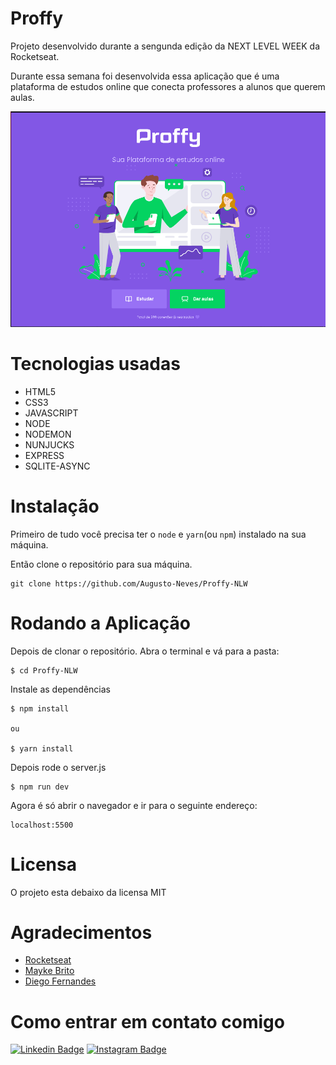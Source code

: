 # Proffy
<p> Projeto desenvolvido durante a sengunda edição da NEXT LEVEL WEEK da Rocketseat.</p>

<p> Durante essa semana foi desenvolvida essa aplicação que é uma plataforma de estudos online que conecta professores a alunos que querem aulas.</p>

<img alt="Proffy" src="public/images/proffy.PNG"></img>

# Tecnologias usadas
<ul>
   <li>HTML5</li>   
   <li>CSS3</li>   
   <li>JAVASCRIPT</li>   
   <li>NODE</li>   
   <li>NODEMON</li>   
   <li>NUNJUCKS</li>   
   <li>EXPRESS</li>   
   <li>SQLITE-ASYNC</li>   
</ul>

# Instalação

Primeiro de tudo você precisa ter o `node` e `yarn`(ou `npm`) instalado na sua máquina. 

Então clone o repositório para sua máquina.
```
git clone https://github.com/Augusto-Neves/Proffy-NLW
```
# Rodando a Aplicação

<p>Depois de clonar o repositório. Abra o terminal e vá para a pasta:</p>

```
$ cd Proffy-NLW
```

<p>Instale as dependências</p>

```
$ npm install 

ou

$ yarn install
```

<p>Depois rode o server.js</p>

```
$ npm run dev
```
<p>Agora é só abrir o navegador e ir para o seguinte endereço:</p>

```
localhost:5500
```

# Licensa
<p>O projeto esta debaixo da licensa MIT</p>

# Agradecimentos

<ul>
    <li><a href="https://github.com/Rocketseat" target="_blank">Rocketseat</a></li>
    <li><a href="https://github.com/maykbrito" target="_blank">Mayke Brito</a></li>
    <li><a href="https://github.com/diego3g" target="_blank">Diego Fernandes</a></li>    
</ul>

# Como entrar em contato comigo

[![Linkedin Badge](https://img.shields.io/badge/-LinkedIn-blue?style=flat-square&logo=Linkedin&logoColor=white&link=https://www.linkedin.com/in/augusto-neves-066b7b1ab)](https://www.linkedin.com/in/augusto-neves-066b7b1ab)
[![Instagram Badge](https://img.shields.io/badge/-Instagram-ea5f63?style=flat-square&labelColor=ea5f63&logo=instagram&logoColor=white&link=https://www.instagram.com/_augusto_neves/)](https://www.instagram.com/_augusto_neves/)
